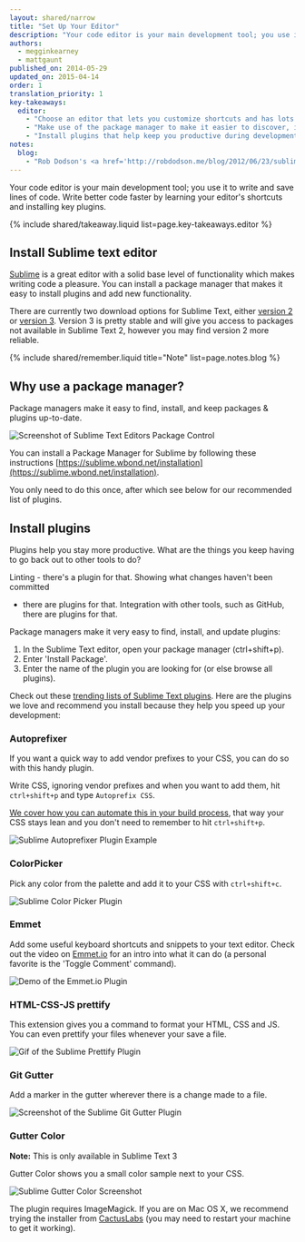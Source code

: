 ```yaml
---
layout: shared/narrow
title: "Set Up Your Editor"
description: "Your code editor is your main development tool; you use it to write and save lines of code. Write better code faster by learning your editor's shortcuts and installing key plugins."
authors:
  - megginkearney
  - mattgaunt
published_on: 2014-05-29
updated_on: 2015-04-14
order: 1
translation_priority: 1
key-takeaways:
  editor:
    - "Choose an editor that lets you customize shortcuts and has lots of plugins to help you write better code."
    - "Make use of the package manager to make it easier to discover, install, and update plugins."
    - "Install plugins that help keep you productive during development; start with the recommendations in this guide."
notes:
  blog:
    - "Rob Dodson's <a href='http://robdodson.me/blog/2012/06/23/sublime-text-2-tips-and-shortcuts/'>blog post</a> on how to get to know and love Sublime is a great reference for getting the most out of your editor. The concepts are relevant to any text editor, not just Sublime."
---
```


<p class="intro">
  Your code editor is your main development tool; you use it to write and save lines of code. Write better code faster by learning your editor's shortcuts and installing key plugins.
</p>



{% include shared/takeaway.liquid list=page.key-takeaways.editor %}

## Install Sublime text editor

[Sublime](http://www.sublimetext.com/) is a great editor with a solid base level
of functionality which makes writing code a pleasure. You can install a package
manager that makes it easy to install plugins and add new functionality.

There are currently two download options for Sublime Text, either [version 2](http://www.sublimetext.com/2) or [version 3](http://www.sublimetext.com/3). Version 3 is pretty stable and will give you access to packages not available in Sublime Text 2, however you may find version 2 more reliable.

{% include shared/remember.liquid title="Note" list=page.notes.blog %}

## Why use a package manager?

Package managers make it easy to find, install, and keep packages & plugins
up-to-date.

<img src="imgs/package_control.png" class="center" alt="Screenshot of Sublime Text Editors Package Control"/>

You can install a Package Manager for Sublime  by following these instructions
[https://sublime.wbond.net/installation](https://sublime.wbond.net/installation).

You only need to do this once, after which see below for our recommended list of
plugins.

## Install plugins

Plugins help you stay more productive. What are the things you keep having to go
back out to other tools to do?

Linting - there's a plugin for that. Showing what changes haven't been committed
- there are plugins for that. Integration with other tools, such as GitHub,
there are plugins for that.

Package managers make it very easy to find, install, and update plugins:

1. In the Sublime Text editor, open your package manager (ctrl+shift+p).
2. Enter 'Install Package'.
3. Enter the name of the plugin you are looking for (or else browse all
   plugins).

Check out these [trending lists of Sublime Text
plugins](https://sublime.wbond.net/browse). Here are the plugins we love and
recommend you install because they help you speed up your development:

### Autoprefixer

If you want a quick way to add vendor prefixes to your CSS, you can do so with
this handy plugin.

Write CSS, ignoring vendor prefixes and when you want to add them, hit
`ctrl+shift+p` and type `Autoprefix CSS`.

[We cover how you can automate this in your build
process]({{site.WFBaseUrl}}/tools/setup/setup-buildtools.html),
that way your CSS stays lean and you don't need to remember to hit
`ctrl+shift+p`.

<img src="imgs/sublime-autoprefixer.gif" alt="Sublime Autoprefixer Plugin Example" />

### ColorPicker

Pick any color from the palette and add it to your CSS with `ctrl+shift+c`.

<img src="imgs/sublime-color-picker.png" alt="Sublime Color Picker Plugin" />

### Emmet

Add some useful keyboard shortcuts and snippets to your text editor. Check out
the video on [Emmet.io](http://emmet.io/) for an intro into what it can do (a
personal favorite is the 'Toggle Comment' command).

<img src="imgs/emmet-io-example.gif" alt="Demo of the Emmet.io Plugin" />

### HTML-CSS-JS prettify

This extension gives you a command to format your HTML, CSS and JS. You can even
prettify your files whenever your save a file.

<img src="imgs/sublime-prettify.gif" alt="Gif of the Sublime Prettify Plugin" />

### Git Gutter

Add a marker in the gutter wherever there is a change made to a file.

<img src="imgs/sublime-git-gutter.png" alt="Screenshot of the Sublime Git Gutter Plugin" />

### Gutter Color

**Note:** This is only available in Sublime Text 3

Gutter Color shows you a small color sample next to your CSS.

<img src="imgs/sublime-gutter-color.png" alt="Sublime Gutter Color Screenshot" />

The plugin requires ImageMagick. If you are on Mac OS X, we recommend trying the
installer from [CactusLabs](http://cactuslab.com/imagemagick/) (you may need to
restart your machine to get it working).



